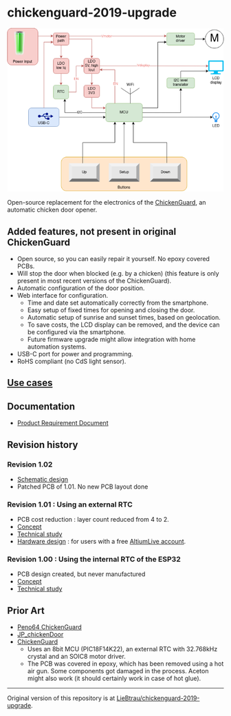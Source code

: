 # chickenguard-2019-upgrade

![architecture](./docs/R1.1/architecture.drawio.png)

Open-source replacement for the electronics of the [ChickenGuard](https://www.chickenguard.be/), an automatic chicken door opener.

## Added features, not present in original ChickenGuard
* Open source, so you can easily repair it yourself.  No epoxy covered PCBs.
* Will stop the door when blocked (e.g. by a chicken) (this feature is only present in most recent versions of the ChickenGuard).
* Automatic configuration of the door position.
* Web interface for configuration.
  * Time and date set automatically correctly from the smartphone.
  * Easy setup of fixed times for opening and closing the door.
  * Automatic setup of sunrise and sunset times, based on geolocation.
  * To save costs, the LCD display can be removed, and the device can be configured via the smartphone.
  * Future firmware upgrade might allow integration with home automation systems.
* USB-C port for power and programming.
* RoHS compliant (no CdS light sensor).

## [Use cases](./use-cases.md)

## Documentation

* [Product Requirement Document](./docs/PRD.md)

## Revision history
### Revision 1.02
  * [Schematic design]("https://personal-viewer.365.altium.com/client/index.html?feature=embed&source=66EF0726-05D2-429F-9004-3D691D80F956&activeView=SCH")
  * Patched PCB of 1.01.  No new PCB layout done


### Revision 1.01 : Using an external RTC
  * PCB cost reduction : layer count reduced from 4 to 2.
  * [Concept](./docs/R1.1/concept.md)
  * [Technical study](./docs/R1.1/technical-study_1.1.ipynb)
  * [Hardware design](https://365.altium.com/files/C9F51258-D859-4807-ACB1-E5928658F052) : for users with a free [AltiumLive account](https://365.altium.com/signin?ReturnUrl=https%3A%2F%2Fwww.altium.com%2Fviewer%2F).

### Revision 1.00 : Using the internal RTC of the ESP32
  * PCB design created, but never manufactured
  * [Concept](./docs/R1.0/concept.md)
  * [Technical study](./docs/R1.0/technical-study_1.0.ipynb)

## Prior Art
* [Peno64 ChickenGuard](https://github.com/peno64/ChickenGuard/blob/master/ChickenGuard.ino)
* [JP_chickenDoor](https://github.com/f2knpw/JP_chickenDoor/blob/master/JP_ESP32_ChickenDoor_wifi_IRsensor_Arduino.ino)
* [ChickenGuard](https://www.chickenguard.be/)
  * Uses an 8bit MCU (PIC18F14K22), an external RTC with 32.768kHz crystal and an SOIC8 motor driver.
  * The PCB was covered in epoxy, which has been removed using a hot air gun.  Some components got damaged in the process.  Aceton might also work (it should certainly work in case of hot glue).

---

Original version of this repository is at [LieBtrau/chickenguard-2019-upgrade](https://github.com/LieBtrau/chickenguard-2019-upgrade).

